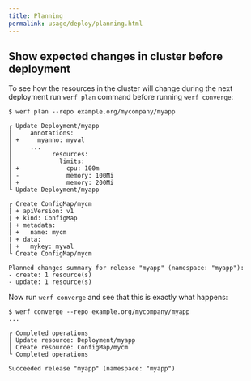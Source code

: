 ```yaml
---
title: Planning
permalink: usage/deploy/planning.html
---
```


## Show expected changes in cluster before deployment

To see how the resources in the cluster will change during the next deployment run `werf plan` command before running `werf converge`:

```shell
$ werf plan --repo example.org/mycompany/myapp

┌ Update Deployment/myapp
│     annotations:
│ +     myanno: myval
│     ...
│           resources:
│             limits:
│ +             cpu: 100m
│ -             memory: 100Mi
│ +             memory: 200Mi
└ Update Deployment/myapp

┌ Create ConfigMap/mycm
| + apiVersion: v1
| + kind: ConfigMap
| + metadata:
| +   name: mycm
| + data:
| +   mykey: myval
└ Create ConfigMap/mycm

Planned changes summary for release "myapp" (namespace: "myapp"):
- create: 1 resource(s)
- update: 1 resource(s)
```

Now run `werf converge` and see that this is exactly what happens:

```shell
$ werf converge --repo example.org/mycompany/myapp
...

┌ Completed operations
│ Update resource: Deployment/myapp
│ Create resource: ConfigMap/mycm
└ Completed operations

Succeeded release "myapp" (namespace: "myapp")
```
